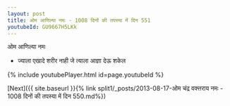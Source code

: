 ```yaml
---
layout: post
title: ओम आणिल्या नमः - 1008 दिनों की तपस्या में दिन 551
youtubeId: GU9667H5LKk
---
```

 
 
 ओम आणिल्या नमः  
 
 -  ज्याला एखादे शरीर नाही जे त्याला आज्ञा देऊ शकेल 
 
  
 
  
 
 
 
 
 
 


{% include youtubePlayer.html id=page.youtubeId %}
 
[Next]({{ site.baseurl }}{% link  split1/_posts/2013-08-17-ओम चंद्र वक्त्तराय नमः - 1008 दिनों की तपस्या में दिन 550.md%})
 
